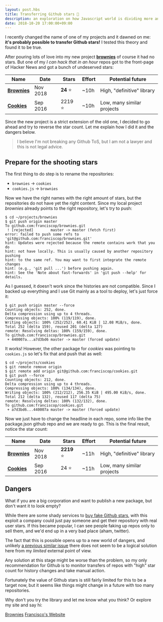```yaml
---
layout: post.hbs
title: Transferring Github stars 🌠
description: an exploration on how Javascript world is dividing more and more
date: 2018-10-20 17:00:00+09:00
---
```


I recently changed the name of one of my projects and it dawned on me: **it's probably possible to transfer Github stars!** I tested this theory and found it to be true.

After pouring lots of love into my new project [**brownies**](https://github.com/franciscop/brownies) of course it had no stars. But one of my *I can hack that in an hour* repos got to the front-page of Hacker News and got a bunch of undeserved stars:

|Name      |Date      |Stars      |Effort   |Potential future                  |
|----------|----------|-----------|---------|----------------------------------|
|[**Brownies**](https://github.com/franciscop/brownies)|Nov 2018  |**24** ⭐   |~10h     |High, "definitive" library        |
|[**Cookies**](https://github.com/franciscop/cookies)  |Sep 2016  |2219 ⭐     |~10h     |Low, many similar projects        |

Since the new project is a strict extension of the old one, I decided to go ahead and try to reverse the star count. Let me explain how I did it and the dangers below.

> I believe I'm not breaking any Github ToS, but I am not a lawyer and this is not legal advice.



## Prepare for the shooting stars

The first thing to do step is to rename the repositories:

- `brownies` → `cookies`
- `cookies.js` → `brownies`

Now we have the right names with the right amount of stars, but the repositories do not have yet the right content. Since my local project *brownies* already points to the right repository, let's try to push:

```
$ cd ~/projects/brownies
$ git push origin master
To github.com:franciscop/brownies.git
 ! [rejected]        master -> master (fetch first)
error: failed to push some refs to 'git@github.com:franciscop/brownies.git'
hint: Updates were rejected because the remote contains work that you do
hint: not have locally. This is usually caused by another repository pushing
hint: to the same ref. You may want to first integrate the remote changes
hint: (e.g., 'git pull ...') before pushing again.
hint: See the 'Note about fast-forwards' in 'git push --help' for details.
```

As I guessed, it doesn't work since the histories are not compatible. Since I backed up everything and I use Git mainly as a tool to deploy, let's just force it:

```
$ git push origin master --force
Counting objects: 252, done.
Delta compression using up to 4 threads.
Compressing objects: 100% (119/119), done.
Writing objects: 100% (252/252), 60.41 KiB | 12.08 MiB/s, done.
Total 252 (delta 159), reused 201 (delta 127)
remote: Resolving deltas: 100% (159/159), done.
To github.com:franciscop/brownies.git
 + 440007a...a7d3bd6 master -> master (forced update)
```

It works! However, the other package for *cookies* was pointing to `cookies.js` so let's fix that and push that as well:

```
$ cd ~/projects/cookies
$ git remote remove origin
$ git remote add origin git@github.com:franciscop/cookies.git
$ git push --force
Counting objects: 212, done.
Delta compression using up to 4 threads.
Compressing objects: 100% (134/134), done.
Writing objects: 100% (212/212), 256.35 KiB | 495.00 KiB/s, done.
Total 212 (delta 132), reused 117 (delta 75)
remote: Resolving deltas: 100% (132/132), done.
To github.com:franciscop/cookies.git
 + a7d3bd6...440007a master -> master (forced update)
```

Now we just have to change the headline in each repo, some info like the package.json github repo and we are ready to go. This is the final result, notice the star count:

|Name      |Date      |Stars      |Effort   |Potential future                  |
|----------|----------|-----------|---------|----------------------------------|
|[**Brownies**](https://github.com/franciscop/brownies)|Nov 2018  |**2219** ⭐ |~11h     |High, "definitive" library        |
|[**Cookies**](https://github.com/franciscop/cookies)  |Sep 2016  |24 ⭐       |~11h     |Low, many similar projects        |



## Dangers

What if you are a big corporation and want to publish a new package, but don't want it to look empty?

While there are some shady services to [buy fake Github stars](https://duckduckgo.com/?q=buy+github+stars), with this exploit a company could just pay someone and get their repository with real user stars. If this became popular, I can see people faking up repos only to sell them, and we'd end up in a very bad place (aham, twitter).

The fact that this is possible opens up to a new world of dangers, and unlikely [a previous similar issue](https://blog.github.com/2016-05-23-repository-invitations/) there does not seem to be a logical solution here from my *limited* external point of view.

Any solution at this stage might be worse than the problem, so my only recommendation for Github is to monitor transfers of repos with "high" star count for history changes and take manual action.

Fortunately the value of Github stars is still fairly limited for this to be a target now, but it seems like things might change in a future with too many repositories.

Why don't you try the library and let me know what you think? Or explore my site and say hi:

<a class="button" href="https://github.com/franciscop/brownies">Brownies</a> <a class="button" href="https://francisco.io/">Francisco's Website</a>
